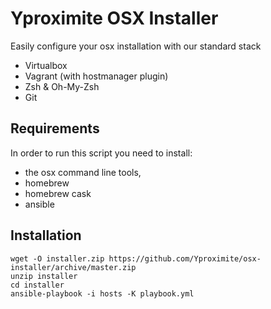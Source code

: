 # Yproximite OSX Installer

Easily configure your osx installation with our standard stack

- Virtualbox
- Vagrant (with hostmanager plugin)
- Zsh & Oh-My-Zsh
- Git

## Requirements

In order to run this script you need to install:
 - the osx command line tools, 
 - homebrew
 - homebrew cask
 - ansible

## Installation

```
wget -O installer.zip https://github.com/Yproximite/osx-installer/archive/master.zip
unzip installer
cd installer
ansible-playbook -i hosts -K playbook.yml
```
